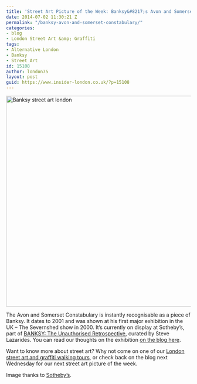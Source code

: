 ```yaml
---
title: 'Street Art Picture of the Week: Banksy&#8217;s Avon and Somerset Constabulary'
date: 2014-07-02 11:30:21 Z
permalink: "/banksy-avon-and-somerset-constabulary/"
categories:
- blog
- London Street Art &amp; Graffiti
tags:
- Alternative London
- Banksy
- Street Art
id: 15108
author: london75
layout: post
guid: https://www.insider-london.co.uk/?p=15108
---
```


[<img class="size-full wp-image-15110 aligncenter" src="/wp-content/uploads/2014/06/Banksy-Avon-and-Somerset-Constabulary.jpg" alt="Banksy street art london" width="569" height="575" />](/wp-content/uploads/2014/06/Banksy-Avon-and-Somerset-Constabulary.jpg)
  
The Avon and Somerset Constabulary is instantly recognisable as a piece of Banksy. It dates to 2001 and was shown at his first major exhibition in the UK – The Severnshed show in 2000. It&#8217;s currently on display at Sotheby&#8217;s, part of <a href="http://www.sothebys.com/en/auctions/2014/banksy-steve-lazarides-ls1403.html" target="_blank">BANKSY: The Unauthorised Retrospective</a>, curated by Steve Lazarides. You can read our thoughts on the exhibition <a href="/banksy-london-street-art/" target="_blank">on the blog here</a>.

Want to know more about street art? Why not come on one of our <a href="https://www.insider-london.co.uk/london-graffiti-artists-walking-tours/" target="_blank">London street art and graffiti walking tours</a>, or check back on the blog next Wednesday for our next street art picture of the week.

Image thanks to <a href="http://www.sothebys.com/en/auctions/2014/banksy-steve-lazarides-ls1403.html" target="_blank">Sotheby&#8217;s</a>.